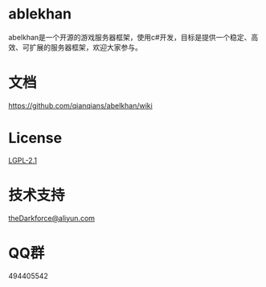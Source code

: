 # ablekhan
abelkhan是一个开源的游戏服务器框架，使用c#开发，目标是提供一个稳定、高效、可扩展的服务器框架，欢迎大家参与。  

# 文档
https://github.com/qianqians/abelkhan/wiki

# License
[LGPL-2.1](https://github.com/qianqians/abelkhan/blob/master/LICENSE)
  
# 技术支持
theDarkforce@aliyun.com  
  
# QQ群
494405542
